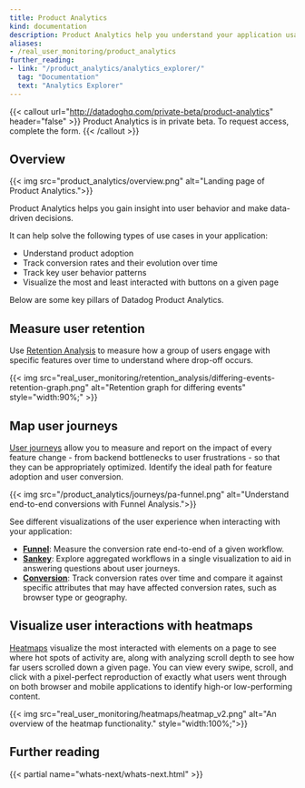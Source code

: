 ```yaml
---
title: Product Analytics
kind: documentation
description: Product Analytics help you understand your application usage at a glance.
aliases:
- /real_user_monitoring/product_analytics
further_reading:
- link: "/product_analytics/analytics_explorer/"
  tag: "Documentation"
  text: "Analytics Explorer"
---
```


{{< callout url="http://datadoghq.com/private-beta/product-analytics" header="false" >}}
Product Analytics is in private beta. To request access, complete the form.
{{< /callout >}}

## Overview

{{< img src="product_analytics/overview.png" alt="Landing page of Product Analytics.">}}

Product Analytics helps you gain insight into user behavior and make data-driven decisions.

It can help solve the following types of use cases in your application:

- Understand product adoption
- Track conversion rates and their evolution over time
- Track key user behavior patterns
- Visualize the most and least interacted with buttons on a given page

Below are some key pillars of Datadog Product Analytics.

## Measure user retention

Use [Retention Analysis][1] to measure how a group of users engage with specific features over time to understand where drop-off occurs.

{{< img src="real_user_monitoring/retention_analysis/differing-events-retention-graph.png" alt="Retention graph for differing events" style="width:90%;" >}}

## Map user journeys

[User journeys][2] allow you to measure and report on the impact of every feature change - from backend bottlenecks to user frustrations - so that they can be appropriately optimized. Identify the ideal path for feature adoption and user conversion.

{{< img src="/product_analytics/journeys/pa-funnel.png" alt="Understand end-to-end conversions with Funnel Analysis.">}}

See different visualizations of the user experience when interacting with your application:

- **[Funnel][3]**: Measure the conversion rate end-to-end of a given workflow.
- **[Sankey][4]**: Explore aggregated workflows in a single visualization to aid in answering questions about user journeys.
- **[Conversion][4]**: Track conversion rates over time and compare it against specific attributes that may have affected conversion rates, such as browser type or geography.

## Visualize user interactions with heatmaps

[Heatmaps][5] visualize the most interacted with elements on a page to see where hot spots of activity are, along with analyzing scroll depth to see how far users scrolled down a given page. You can view every swipe, scroll, and click with a pixel-perfect reproduction of exactly what users went through on both browser and mobile applications to identify high-or low-performing content.

{{< img src="real_user_monitoring/heatmaps/heatmap_v2.png" alt="An overview of the heatmap functionality." style="width:100%;">}}

## Further reading
{{< partial name="whats-next/whats-next.html" >}}

[1]: /product_analytics/user_retention
[2]: https://app.datadoghq.com/product-analytics/user-journey/sankey
[3]: /product_analytics/journeys/funnel_analysis
[4]: https://app.datadoghq.com/product-analytics/user-journey/conversion
[5]: /product_analytics/heatmaps
